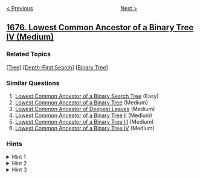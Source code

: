 <!--|This file generated by command(leetcode description); DO NOT EDIT.    |-->
<!--+----------------------------------------------------------------------+-->
<!--|@author    openset <openset.wang@gmail.com>                           |-->
<!--|@link      https://github.com/openset                                 |-->
<!--|@home      https://github.com/openset/leetcode                        |-->
<!--+----------------------------------------------------------------------+-->

[< Previous](../minimize-deviation-in-array "Minimize Deviation in Array")
　　　　　　　　　　　　　　　　
[Next >](../products-worth-over-invoices "Product's Worth Over Invoices")

## [1676. Lowest Common Ancestor of a Binary Tree IV (Medium)](https://leetcode.com/problems/lowest-common-ancestor-of-a-binary-tree-iv "二叉树的最近公共祖先 IV")



### Related Topics
  [[Tree](../../tag/tree/README.md)]
  [[Depth-First Search](../../tag/depth-first-search/README.md)]
  [[Binary Tree](../../tag/binary-tree/README.md)]

### Similar Questions
  1. [Lowest Common Ancestor of a Binary Search Tree](../lowest-common-ancestor-of-a-binary-search-tree) (Easy)
  1. [Lowest Common Ancestor of a Binary Tree](../lowest-common-ancestor-of-a-binary-tree) (Medium)
  1. [Lowest Common Ancestor of Deepest Leaves](../lowest-common-ancestor-of-deepest-leaves) (Medium)
  1. [Lowest Common Ancestor of a Binary Tree II](../lowest-common-ancestor-of-a-binary-tree-ii) (Medium)
  1. [Lowest Common Ancestor of a Binary Tree III](../lowest-common-ancestor-of-a-binary-tree-iii) (Medium)
  1. [Lowest Common Ancestor of a Binary Tree IV](../lowest-common-ancestor-of-a-binary-tree-iv) (Medium)

### Hints
<details>
<summary>Hint 1</summary>
Starting from the root, traverse the left and the right subtrees, checking if one of the nodes exist there.
</details>

<details>
<summary>Hint 2</summary>
If one of the subtrees doesn't contain any given node, the LCA can be the node returned from the other subtree
</details>

<details>
<summary>Hint 3</summary>
If both subtrees contain nodes, the LCA node is the current node.
</details>
